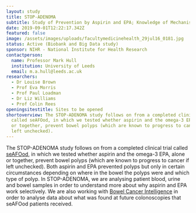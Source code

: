 ```yaml
---
layout: study
title: STOP-ADENOMA
subtitle: Study of Prevention by Aspirin and EPA; Knowledge of Mechanism of Action
date: 2019-09-01T12:22:17.342Z
featured: false
image: /assets/images/uploads/facultymedicinehealth_29jul16_0181.jpg
status: Active (Biobank and Big Data study)
sponsor: NIHR - National Institute for Health Research
contactperson:
  name: Professor Mark Hull
  institution: University of Leeds
  email: m.a.hull@leeds.ac.uk
researchers:
  - Dr Louise Brown
  - Prof Eva Morris
  - Prof Paul Loadman
  - Dr Liz Williams
  - Prof Colin Rees
openingsitestitle: Sites to be opened
shortoverview: The STOP-ADENOMA study follows on from a completed clinical trial
  called seAFOod, in which we tested whether aspirin and the omega-3 EPA, alone
  or together, prevent bowel polyps (which are known to progress to cancer if
  left unchecked).
---
```

The STOP-ADENOMA study follows on from a completed clinical trial called [seAFOod](https://www.thelancet.com/journals/lancet/article/PIIS0140-6736(18)31775-6/fulltext), in which we tested whether aspirin and the omega-3 EPA, alone or together, prevent bowel polyps (which are known to progress to cancer if left unchecked). Both aspirin and EPA prevented polyps but only in certain circumstances depending on where in the bowel the polyps were and which type of polyp. In STOP-ADENOMA, we are analysing patient blood, urine and bowel samples in order to understand more about why aspirin and EPA work selectively. We are also working with [Bowel Cancer Intelligence](https://bci.leeds.ac.uk/) in order to analyse data about what was found at future colonoscopies that seAFOod patients received.